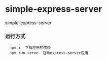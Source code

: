 # simple-express-server
simple-express-server

### 运行方式
```
  npm i  下载应用的依赖
  npm run serve  启动express-server应用
```
